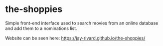 # the-shoppies
Simple front-end interface used to search movies from an online database and add them to a nominations list.

Website can be seen here: https://jay-rivard.github.io/the-shoppies/
